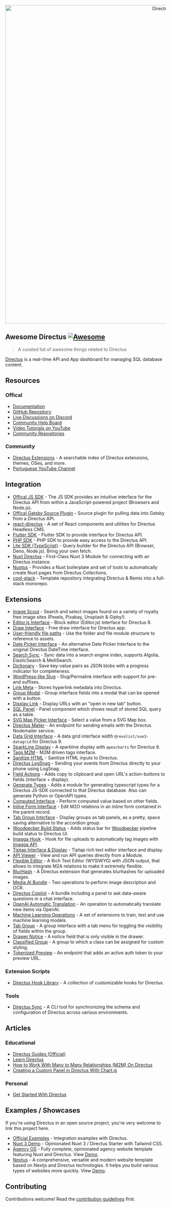 <div class="github-widget" data-repo="directus-community/awesome-directus"></div>
<p align="center"><a href="https://directus.io"><img alt="Directus Logo" src="https://user-images.githubusercontent.com/522079/158864859-0fbeae62-9d7a-4619-b35e-f8fa5f68e0c8.png" width="1000px"></a></p>

## Awesome Directus [![Awesome](https://awesome.re/badge.svg)](https://awesome.re)

> A curated list of awesome things related to Directus

[Directus](https://directus.io) is a real-time API and App dashboard for managing SQL database content.



## Resources

### Offical

- [Documentation](https://docs.directus.io/getting-started/introduction/)
- [GitHub Repository](https://github.com/directus/directus)
- [Live Discussions on Discord](https://directus.chat)
- [Community Help Board](https://github.com/directus/directus/discussions/categories/q-a)
- [Video Tutorials on YouTube](https://www.youtube.com/c/DirectusVideos/featured)
- [Community Repositories](https://github.com/directus-community)

### Community

- [Directus Extensions](https://directusextensions.com) - A searchable index of Directus extensions, themes, OSes, and more.
- [Portuguese YouTube Channel](https://www.youtube.com/c/DirectusBR)

## Integration

- [Offical JS SDK](https://www.npmjs.com/package/@directus/sdk) - The JS SDK provides an intuitive interface for the Directus API from within a JavaScript-powered project (Browsers and Node.js).
- [Offical Gatsby Source Plugin](https://www.npmjs.com/package/@directus/gatsby-source-directus) - Source plugin for pulling data into Gatsby from a Directus API.
- [react-directus](https://github.com/gremo/react-directus) - A set of React components and utilities for Directus Headless CMS.
- [Flutter SDK](https://pub.dev/packages/directus) - Flutter SDK to provide interface for Directus API.
- [PHP SDK](https://github.com/alantiller/directus-php-sdk) - PHP SDK to provide easy access to the Directus API.
- [Lite SDK (TypeScript)](https://github.com/jacoborus/directus-lite-sdk) - Query builder for the Directus API (Browser, Deno, Node.js). Bring your own fetch.
- [Nuxt Directus](https://github.com/directus-community/nuxt-directus) - First-Class Nuxt 3 Module for connecting with an Directus instance.
- [Nuxtus](https://nuxtus.com) - Provides a Nuxt boilerplate and set of tools to automatically create Nuxt pages from Directus Collections.
- [cool-stack](https://github.com/tdsoftpl/cool-stack) - Template repository integrating Directus & Remix into a full-stack monorepo.

## Extensions

- [Image Scout](https://github.com/resauce-dev/directus-image-scout?ref=awesome-directus) - Search and select images found on a variety of royalty free image sites (Pexels, Pixabay, Unsplash & Giphy!).
- [Editor.js Interface](https://github.com/dimitrov-adrian/directus-extension-editorjs-interface) - Block editor (Editor.js) interface for Directus 9.
- [Draw Interface](https://github.com/jesusgp22/directus-draw-interface) - Free draw interface for Directus app.
- [User-friendly file paths](https://gist.github.com/ToJans/fa18e2a7363edd24be6ad8dda2dd0232) - Use the folder and file module structure to reference to assets.
- [Date Picker Interface](https://github.com/u12206050/directus-9-date-picker-interface) - An alternative Date Picker Interface to the original Directus DateTime interface.
- [Search Sync](https://github.com/dimitrov-adrian/directus-extension-searchsync) - Sync data into a search engine index, supports Algolia, ElasticSearch & MeiliSearch.
- [Dictionary](https://github.com/georgexchelebiev/directus-dictionary) - Save key-value pairs as JSON blobs with a progress indicator for completeness.
- [WordPress-like Slug](https://github.com/dimitrov-adrian/directus-extension-wpslug-interface) - Slug/Permalink interface with support for pre- and suffixes.
- [Link Meta](https://github.com/dimitrov-adrian/directus-extension-linkmeta) - Stores hyperlink metadata into Directus.
- [Group Modal](https://github.com/dimitrov-adrian/directus-extension-group-modal-interface) - Group interface fields into a modal that can be opened with a button.
- [Display Link](https://github.com/jacoborus/directus-extension-display-link) - Display URLs with an "open in new tab" button.
- [SQL Panel](https://github.com/harish2704/directus-sql-panel) - Panel component which shows result of stored SQL query as a table.
- [SVG Map Picker Interface](https://github.com/dimitrov-adrian/directus-extension-svgmap-picker-interface) - Select a value from a SVG Map box.
- [Directus Mailer](https://github.com/ryntab/Directus-Mailer) - An endpoint for sending emails with the Directus Nodemailer service.
- [Data Grid Interface](https://github.com/seymoe/directus-extension-vgrid-interface) - A data grid interface width `@revolist/vue3-datagrid` for Directus 9.
- [SparkLine Display](https://github.com/seymoe/directus-extension-sparkline-display) - A sparkline display with `apexcharts` for Directus 9.
- [Tags M2M](https://github.com/dimitrov-adrian/directus-extension-tags-m2m-interface) - M2M driven tags interface.
- [Sanitize HTML](https://github.com/licitdev/directus-extension-sanitize-html) - Sanitize HTML inputs to Directus.
- [Directus LogSnag](https://github.com/Intevel/directus-logsnag) - Sending your events from Directus directly to your phone using LogSnag.
- [Field Actions](https://github.com/utomic-media/directus-extension-field-actions) - Adds copy to clipboard and open URL's action-buttons to fields (interface + display).
- [Generate Types](https://github.com/maltejur/directus-extension-generate-types) - Adds a module for generating typescript types for a Directus JS-SDK connected to that Directus database. Also can generate Python or OpenAPI types.
- [Computed Interface](https://github.com/rezo-labs/directus-extension-computed-interface) - Perform computed value based on other fields.
- [Inline Form Interface](https://github.com/hanneskuettner/directus-extension-inline-form-interface) - Edit M2O relations in an inline form contained in the parent record.
- [Tab Group Interface](https://github.com/hanneskuettner/directus-extension-group-tabs-interface) - Display groups as tab panels, as a pretty, space saving alternative to the accordion group.
- [Woodpecker Build Status](https://github.com/sguter90/directus-extension-woodpecker-build-status) - Adds status bar for [Woodpecker](https://woodpecker-ci.org/) pipeline build status to Directus UI.
- [Imagga Hook](https://github.com/gbicou/directus-extension-imagga) - Hook for file uploads to automatically tag images with [Imagga API](https://imagga.com/).
- [Tiptap Interface & Display](https://github.com/gbicou/directus-extension-tiptap) - Tiptap rich text editor interface and display.
- [API Viewer](https://github.com/u12206050/directus-extension-api-viewer-module) - View and run API queries directly from a Module.
- [Flexible Editor](https://github.com/formfcw/directus-extension-flexible-editor) - A Rich Text Editor (WYSIWYG) with JSON output, that allows to integrate M2A relations to make it extremely flexible.
- [BlurHash](https://github.com/pixielabs/directus-extension-blurhash/) - A Directus extension that generates blurhashes for uploaded images.
- [Media AI Bundle](https://github.com/Arood/directus-extension-media-ai-bundle) - Two operations to perform image description and OCR.
- [Directus Copilot](https://github.com/programmarchy/directus-extension-copilot/) - A bundle including a panel to ask data-aware questions in a chat interface.
- [OpenAI Automatic Translation](https://github.com/timio23/directus-operation-auto-translate/) - An operaiton to automatically translate new items via OpenAI.
- [Machine Learning Operations](https://github.com/karamokoisrael/directus-hackathon-submission/) - A set of extensions to train, test and use machine learning models.
- [Tab Group](https://github.com/formfcw/directus-extension-tab-group) - A group interface with a tab menu for toggling the visibility of fields within the group.
- [Drawer Notice](https://github.com/formfcw/directus-extension-drawer-notice) - A notice field that is only visible in the drawer.
- [Classified Group](https://github.com/formfcw/directus-extension-classified-group) - A group to which a class can be assigned for custom styling.
- [Tokenized Preview](https://github.com/formfcw/directus-extension-tokenized-preview) - An endpoint that adds an active auth token to your preview URL.

### Extension Scripts

- [Directus Hook Library](https://github.com/formfcw/directus-hook-library) - A collection of customizable hooks for Directus.

### Tools

- [Directus Sync](https://github.com/tractr/directus-sync) - A CLI tool for synchronizing the schema and configuration of Directus across various environments.

## Articles

### Educational

- [Directus Guides (Official)](https://directus.io/guides/)
- [Learn Directus](https://learndirectus.com/)
- [How to Work With Many to Many Relationships (M2M) On Directus](https://medium.com/@bianperotti/how-i-made-a-many-to-many-relationship-on-directus-b158ff55de7e)
- [Creating a Custom Panel in Directus With Chart.js](https://blog.eperedo.com/2023/02/14/custom-panel-directus-chart-js)

### Personal

- [Get Started With Directus](https://medium.com/7span/no-code-backend-get-started-with-directus-7876bffdbd1d)

## Examples / Showcases

If you're using Directus in an open source project, you're very welcome to link this project here.

- [Official Examples](https://github.com/directus/examples) - Integration examples with Directus.
- [Nuxt 3 Demo](https://github.com/bryantgillespie/nuxt3-directus-starter) - Opinionated Nuxt 3 / Directus Starter with Tailwind CSS.
- [Agency OS](https://github.com/directus-community/agency-os) - Fully complete, opinionated agency website template featuring Nuxt and Directus. View [Demo](https://www.agencyos.dev/).
- [Nextus](https://github.com/luochuanyuewu/nextus) - A comprehensive, versatile and modern website template based on Nextjs and Directus technologies. It helps you build various types of websites more quickly. View [Demo](https://nextus.vercel.app/en).

## Contributing

Contributions welcome! Read the [contribution guidelines](https://github.com/directus-community/awesome-directus/blob/master/contributing.md) first.
